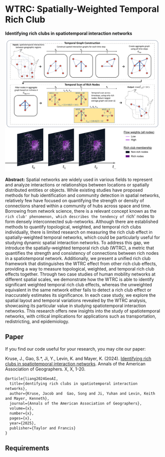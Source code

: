 # WTRC: Spatially-Weighted Temporal Rich Club

**Identifying rich clubs in spatiotemporal interaction networks**
 
![WTRC](https://github.com/GeoDS/WTRC/blob/master/wi_wtrc_ttrc_horizontal_ave.png)
![WTRC Example](https://github.com/GeoDS/WTRC/blob/master/flow_snapshots_nolabels.png)

**Abstract:** 
Spatial networks are widely used in various fields to represent and analyze interactions or relationships between locations or spatially distributed entities or objects. While existing studies have proposed methods for hub identification and community detection in spatial networks, relatively few have focused on quantifying the strength or density of connections shared within a community of hubs across space and time. Borrowing from network science, there is a relevant concept known as the `rich club' phenomenon, which describes the tendency of `rich' nodes to form densely interconnected sub-networks. Although there are established methods to quantify topological, weighted, and temporal rich clubs individually, there is limited research on measuring the rich club effect in spatially-weighted temporal networks, which could be particularly useful for studying dynamic spatial interaction networks. To address this gap, we introduce the spatially-weighted temporal rich club (WTRC), a metric that quantifies the strength and consistency of connections between rich nodes in a spatiotemporal network. Additionally, we present a unified rich club framework that distinguishes the WTRC effect from other rich club effects, providing a way to measure topological, weighted, and temporal rich club effects together. Through two case studies of human mobility networks at different spatial scales, we demonstrate how the WTRC is able to identify significant weighted temporal rich club effects, whereas the unweighted equivalent in the same network either fails to detect a rich club effect or inaccurately estimates its significance. In each case study, we explore the spatial layout and temporal variations revealed by the WTRC analysis, showcasing its particular value in studying spatiotemporal interaction networks. This research offers new insights into the study of spatiotemporal networks, with critical implications for applications such as transportation, redistricting, and epidemiology.

## Paper

If you find our code useful for your research, you may cite our paper:

Kruse, J., Gao, S.*, Ji, Y., Levin, K. and Mayer, K. (2024).  [Identifying rich clubs in spatiotemporal interaction networks](https://arxiv.org/abs/2210.08041). Annals of the American Association of Geographers. X, X, 1-20.


```
@article{liang2024GeoAI,
  title={dentifying rich clubs in spatiotemporal interaction networks},
  author={Kruse, Jacob and  Gao, Song and Ji, Yuhan and Levin, Keith and Mayer, Kenneth},
  journal={Annals of the American Association of Geographers},
  volume={x},
  number={x},
  pages={x},
  year={2025},
  publisher={Taylor and Francis}
}
```

## Requirements
